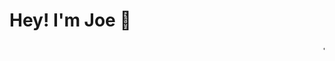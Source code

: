 # Hey! I'm Joe 👋

<marquee behavior="scroll" direction="left" scrollamount="5">
  • You can find me working on GitHub [docs](https://docs.github.com/).
  • I love my cats, Tony and Juniper. They are best friends and so cute I can barely handle it.
  • Ask me about growing vegetables, film photography/developing, strange time signatures, having too many hobbies, and ridiculously long books.
  • I'm probably listening to Radiohead.
</marquee>

